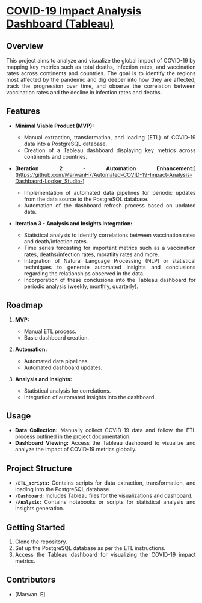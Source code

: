 
# [COVID-19 Impact Analysis Dashboard (Tableau)](https://public.tableau.com/app/profile/marwan.elhelaly/viz/Covid_Global_Impact_Dashboard/Vaccination_Rates)

## Overview
<div align="justify">
This project aims to analyze and visualize the global impact of COVID-19 by mapping key metrics such as total deaths, infection rates, and vaccination rates across continents and countries. The goal is to identify the regions most affected by the pandemic and dig deeper into how they are affected, track the progression over time, and observe the correlation between vaccination rates and the decline in infection rates and deaths.

## Features
- **Minimal Viable Product (MVP):**
  - Manual extraction, transformation, and loading (ETL) of COVID-19 data into a PostgreSQL database.
  - Creation of a Tableau dashboard displaying key metrics across continents and countries.

- [**Iteration 2 - Automation Enhancement:**] (https://github.com/MarwanH7/Automated-COVID-19-Impact-Analysis-Dashbaord-Looker_Studio-)
  - Implementation of automated data pipelines for periodic updates from the data source to the PostgreSQL database.
  - Automation of the dashboard refresh process based on updated data.

- **Iteration 3 - Analysis and Insights Integration:**
  - Statistical analysis to identify correlations between vaccination rates and death/infection rates.
  - Time series forcasting for important metrics such as a vaccination rates, deaths/infection rates, moratlity rates and more. 
  - Integration of Natural Language Processing (NLP) or statistical techniques to generate automated insights and conclusions regarding the relationships observed in the data.
  - Incorporation of these conclusions into the Tableau dashboard for periodic analysis (weekly, monthly, quarterly).

## Roadmap
1. **MVP:**
   - Manual ETL process.
   - Basic dashboard creation.

2. **Automation:**
   - Automated data pipelines.
   - Automated dashboard updates.

3. **Analysis and Insights:**
   - Statistical analysis for correlations.
   - Integration of automated insights into the dashboard.

## Usage
- **Data Collection:** Manually collect COVID-19 data and follow the ETL process outlined in the project documentation.
- **Dashboard Viewing:** Access the Tableau dashboard to visualize and analyze the impact of COVID-19 metrics globally.

## Project Structure
- **`/ETL_scripts`:** Contains scripts for data extraction, transformation, and loading into the PostgreSQL database.
- **`/Dashboard`:** Includes Tableau files for the visualizations and dashboard.
- **`/Analysis`:** Contains notebooks or scripts for statistical analysis and insights generation.

## Getting Started
1. Clone the repository.
2. Set up the PostgreSQL database as per the ETL instructions.
3. Access the Tableau dashboard for visualizing the COVID-19 impact metrics.

## Contributors
- [Marwan. E]

